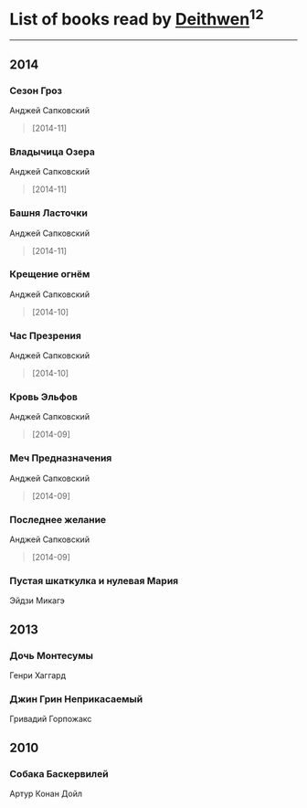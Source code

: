 # List of books read by [Deithwen](http://vk.com/id371574201)<sup>12</sup>
---

## 2014

### Сезон Гроз
Анджей Сапковский
> [2014-11] 


### Владычица Озера
Анджей Сапковский
> [2014-11] 


### Башня Ласточки
Анджей Сапковский
> [2014-11] 


### Крещение огнём
Анджей Сапковский
> [2014-10] 


### Час Презрения
Анджей Сапковский
> [2014-10] 


### Кровь Эльфов
Анджей Сапковский
> [2014-09] 


### Меч Предназначения
Анджей Сапковский
> [2014-09] 


### Последнее желание
Анджей Сапковский
> [2014-09] 


### Пустая шкаткулка и нулевая Мария
Эйдзи Микагэ



## 2013

### Дочь Монтесумы
Генри Хаггард


### Джин Грин Неприкасаемый
Гривадий Горпожакс



## 2010

### Собака Баскервилей
Артур Конан Дойл



